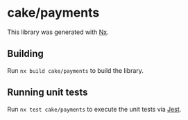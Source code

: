 # cake/payments

This library was generated with [Nx](https://nx.dev).

## Building

Run `nx build cake/payments` to build the library.

## Running unit tests

Run `nx test cake/payments` to execute the unit tests via [Jest](https://jestjs.io).
